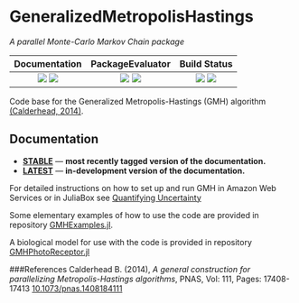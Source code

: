 # GeneralizedMetropolisHastings

*A parallel Monte-Carlo Markov Chain package*

| **Documentation**   | **PackageEvaluator**                          |      **Build Status**        |
|:-------------------:|:---------------------------------------------:|:----------------------------:|
| [![][docs-stable-img]][docs-stable-url] [![][docs-latest-img]][docs-latest-url] | [![][pkg-0.4-img]][pkg-0.4-url] [![][pkg-0.5-img]][pkg-0.5-url] | [![][travis-img]][travis-url] [![][codecov-img]][codecov-url] |


Code base for the Generalized Metropolis-Hastings (GMH) algorithm [(Calderhead, 2014)](#refs).

## Documentation

- [**STABLE**][docs-stable-url] &mdash; **most recently tagged version of the documentation.**
- [**LATEST**][docs-latest-url] &mdash; **in-development version of the documentation.**

For detailed instructions on how to set up and run GMH in Amazon Web Services or in JuliaBox see [Quantifying Uncertainty](http://quantifyinguncertainty.github.io)

Some elementary examples of how to use the code are provided in repository [GMHExamples.jl](https://github.com/QuantifyingUncertainty/GMHExamples.jl).

A biological model for use with the code is provided in repository [GMHPhotoReceptor.jl](https://github.com/QuantifyingUncertainty/GMHPhotoReceptor.jl)

###<a name="refs"/>References
Calderhead B. (2014), *A general construction for parallelizing Metropolis-Hastings algorithms*, PNAS, Vol: 111, Pages: 17408-17413 [10.1073/pnas.1408184111](http://www.pnas.org/content/111/49/17408.abstract)

[contrib-url]: https://quantifyinguncertainty.github.io/GeneralizedMetropolisHastings.jl/latest/man/contributing.html

[docs-latest-img]: https://img.shields.io/badge/docs-latest-blue.svg
[docs-latest-url]: https://quantifyinguncertainty.github.io/GeneralizedMetropolisHastings.jl/latest

[docs-stable-img]: https://img.shields.io/badge/docs-stable-blue.svg
[docs-stable-url]: https://quantifyinguncertainty.github.io/GeneralizedMetropolisHastings.jl/stable

[travis-img]: https://travis-ci.org/quantifyinguncertainty/GeneralizedMetropolisHastings.jl.svg?branch=master
[travis-url]: https://travis-ci.org/quantifyinguncertainty/GeneralizedMetropolisHastings.jl

[appveyor-img]: https://ci.appveyor.com/api/projects/status/egdu3hrptf3mnfc6/branch/master?svg=true
[appveyor-url]: https://ci.appveyor.com/project/MichaelHatherly/GeneralizedMetropolisHastings-jl-bqgcw/branch/master

[codecov-img]: https://codecov.io/gh/quantifyinguncertainty/GeneralizedMetropolisHastings.jl/branch/master/graph/badge.svg
[codecov-url]: https://codecov.io/gh/quantifyinguncertainty/GeneralizedMetropolisHastings.jl

[issues-url]: https://github.com/quantifyinguncertainty/GeneralizedMetropolisHastings.jl/issues

[pkg-0.4-img]: http://pkg.julialang.org/badges/GeneralizedMetropolisHastings_0.4.svg
[pkg-0.4-url]: http://pkg.julialang.org/?pkg=GeneralizedMetropolisHastings
[pkg-0.5-img]: http://pkg.julialang.org/badges/GeneralizedMetropolisHastings_0.5.svg
[pkg-0.5-url]: http://pkg.julialang.org/?pkg=GeneralizedMetropolisHastings
[pkg-0.6-img]: http://pkg.julialang.org/badges/GeneralizedMetropolisHastings_0.6.svg
[pkg-0.6-url]: http://pkg.julialang.org/?pkg=GeneralizedMetropolisHastings
